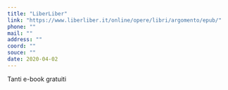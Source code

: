 ```yaml
---
title: "LiberLiber"
link: "https://www.liberliber.it/online/opere/libri/argomento/epub/"
phone: ""
mail: ""
address: ""
coord: ""
souce: ""
date: 2020-04-02
---
```


Tanti e-book gratuiti
